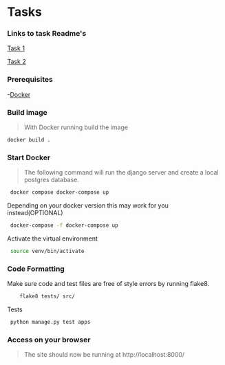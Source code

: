 # Tasks

### Links to task Readme's 


[Task 1](apps/coffee_machine/Readme.md)

[Task 2](apps/boxed_and_dropped/Readme.md)

### Prerequisites

-[Docker](https://docs.docker.com/get-docker/)

### Build image

> With Docker running build the image

```sh
docker build .
```

### Start Docker

> The following command will run the django server and create a local postgres database.

```sh
 docker compose docker-compose up 
```
Depending on your docker version this may work for you instead(OPTIONAL)
```sh
 docker-compose -f docker-compose up  
```
Activate the virtual environment
```sh
 source venv/bin/activate 
```

    
### Code Formatting

Make sure code and test files are free of style errors by running flake8.
```sh
    flake8 tests/ src/
```
Tests
```sh
 python manage.py test apps

```

### Access on your browser
> The site should now be running at http://localhost:8000/